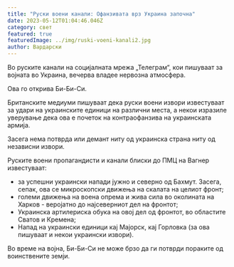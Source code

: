 ```yaml
---
title: "Руски воени канали: Офанзивата врз Украина започна"
date: 2023-05-12T01:04:46.046Z
category: свет
featured: true
featuredImage: ../img/ruski-voeni-kanali2.jpg
author: Вардарски
---
```

Во руските канали на социјалната мрежа „Телеграм“, кои пишуваат за војната во Украина, вечерва владее нервозна атмосфера.

Ова го открива Би-Би-Си.

Британските медиуми пишуваат дека руски воени извори известуваат за удари на украинските единици на различни места, а некои изразиле уверување дека ова е почеток на контраофанзива на украинската армија.

Засега нема потврда или демант ниту од украинска страна ниту од независни извори.

Руските воени пропагандисти и канали блиски до ПМЦ на Вагнер известуваат:

* за успешни украински напади јужно и северно од Бахмут. Засега, сепак, ова се микроскопски движења на скалата на целиот фронт;
* големи движења на воена опрема и жива сила во околината на Харков - веројатно до најсеверниот дел на фронтот;
* Украинска артилериска обука на овој дел од фронтот, во областите Сватов и Кремена;
* Напад на украински единици кај Мајорск, кај Горловка (за ова пишуваат и некои украински извори).

Во време на војна, Би-Би-Си не може брзо да ги потврди пораките од воинствените земји.